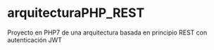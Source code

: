 # arquitecturaPHP_REST
Proyecto en PHP7 de una arquitectura basada en principio REST con autenticación JWT
